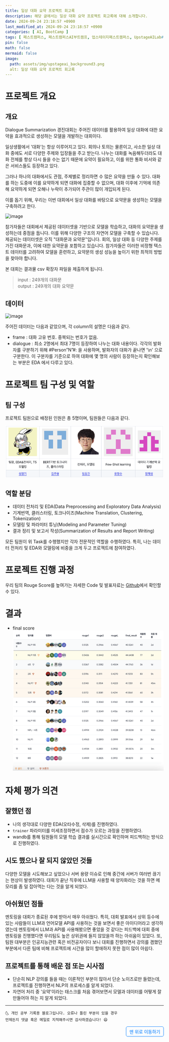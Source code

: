 ```yaml
---
title: 일상 대화 요약 프로젝트 회고록
description: 해당 글에서는 일상 대화 요약 프로젝트 회고록에 대해 소개합니다.
date: 2024-09-24 23:18:57 +0900
last_modified_at: 2024-09-24 23:18:57 +0900
categories: [ AI, BootCamp ]
tags: [ 패스트캠퍼스, 패스트캠퍼스AI부트캠프, 업스테이지패스트캠퍼스, UpstageAILab#국비지원, 패스트캠퍼스업스테이지에이아이랩, 패스트캠퍼스업스테이지부트캠프 ]
pin: false
math: false
mermaid: false
image:
  path: assets/img/upstageai_background3.png
  alt: 일상 대화 요약 프로젝트 회고록
---
```


# 프로젝트 개요
## 개요
Dialogue Summarization 경진대회는 주어진 데이터를 활용하여 일상 대화에 대한 요약을 효과적으로 생성하는 모델을 개발하는 대회이다. 

일상생활에서 '대화'는 항상 이루어지고 있다. 회의나 토의는 물론이고, 사소한 일상 대화 중에도 서로 다양한 주제와 입장들을 주고 받는다. 나누는 대화를 녹음해두더라도 대화 전체를 항상 다시 들을 수는 없기 때문에 요약이 필요하고, 이를 위한 통화 비서와 같은 서비스들도 등장하고 있다.

그러나 하나의 대화에서도 관점, 주제별로 정리하면 수 많은 요약을 만들 수 있다. 대화를 하는 도중에 이를 요약하게 되면 대화에 집중할 수 없으며, 대화 이후에 기억에 의존해 요약하게 되면 오해나 누락이 추가되어 주관이 많이 개입되게 된다.

이를 돕기 위해, 우리는 이번 대회에서 일상 대화를 바탕으로 요약문을 생성하는 모델을 구축하려고 한다.

![image](https://github.com/HojunJ/conventional-repo/assets/76687996/1ba682aa-f341-4e84-a788-57994fa845ba)

참가자들은 대회에서 제공된 데이터셋을 기반으로 모델을 학습하고, 대화의 요약문을 생성하는데 중점을 둡니다. 이를 위해 다양한 구조의 자연어 모델을 구축할 수 있습니다. 제공되는 데이터셋은 오직 "대화문과 요약문"입니다. 회의, 일상 대화 등 다양한 주제를 가진 대화문과, 이에 대한 요약문을 포함하고 있습니다. 참가자들은 이러한 비정형 텍스트 데이터를 고려하여 모델을 훈련하고, 요약문의 생성 성능을 높이기 위한 최적의 방법을 찾아야 합니다.

본 대회는 결과물 csv 확장자 파일을 제출하게 됩니다.

> input : 249개의 대화문  
> output : 249개의 대화 요약문

## 데이터
![image](https://velog.velcdn.com/images/d_yeon819/post/34e858c5-8866-49e2-8eda-b4bf82e00e6f/image.png)

주어진 데이터는 다음과 같았으며, 각 column의 설명은 다음과 같다.
- frame : 대화 고유 번호. 중복되는 번호가 없음.
- dialogue : 최소 2명에서 최대 7명이 등장하여 나누는 대화 내용이다. 각각의 발화자를 구분하기 위해 #Person”N”#: 을 사용하며, 발화자의 대화가 끝나면 '\n' 으로 구분한다. 이 구분자를 기준으로 하여 대화에 몇 명의 사람이 등장하는지 확인해보는 부분은 EDA 에서 다루고 있다.

# 프로젝트 팀 구성 및 역할
## 팀 구성
프로젝트 팀원으로 배정된 인원은 총 5명이며, 팀원들은 다음과 같다.

![nlp9-team](assets/img/nlp9-team.png)

## 역할 분담
- 데이터 전처리 및 EDA(Data Preprocessing and Exploratory Data Analysis)
- 기계번역, 클러스터링, 토크나이즈(Machine Translation, Clustering, Tokenization)
- 모델링 및 파라미터 튜닝(Modeling and Parameter Tuning)
- 결과 정리 및 보고서 작성(Summarization of Results and Report Writing)

모든 팀원이 위 Task를 수행했지만 각자 전문적인 역할을 수행하였다. 특히, 나는 데이터 전처리 및 EDA와 모델링에 비중을 크게 두고 프로젝트에 참여하였다.

# 프로젝트 진행 과정
우리 팀의 Rouge Score를 높여가는 자세한 Code 및 발표자료는 [Github](https://github.com/UpstageAILab3/upstage-nlp-summarization-nlp9-pub)에서 확인할 수 있다. 

# 결과
- final score
![image](https://github.com/SUNGMYEONGGI/image/blob/main/Upstage-NLP-Project_Image/final%20score.png?raw=true)

# 자체 평가 의견
## 잘했던 점
- 나의 생각대로 다양한 EDA(오타수정, 삭제)를 진행하였다.
- `trainer` 파라미터를 미세조정하면서 점수가 오르는 과정을 진행하였다.
- wandb를 통해 팀원들의 모델 학습 결과를 실시간으로 확인하며 피드백하는 방식으로 진행하였다.

## 시도 했으나 잘 되지 않았던 것들
다양한 모델을 시도해보고 싶었으나 서버 용량 이슈로 인해 중간에 서버가 여러번 끊기는 현상이 발생하였다. 대회가 끝난 직후에 LLM을 사용할 때 양자화라는 것을 하면 메모리를 좀 덜 잡아먹는 다는 것을 알게 되었다.

## 아쉬웠던 점들
멘토링을 대회가 종료된 후에 받아서 매우 아쉬웠다. 특히, 대회 발표에서 상위 등수에 있는 사람들이 LLM과 언어모델 API를 사용하는 것을 보면서 좋은 아이디어라고 생각하였는데 멘토링에서 LLM과 API를 사용해봤으면 좋았을 것 같다는 피드백에 대회 중에 멘토링을 진행했다면 우리팀도 높은 상위권에 들지 않았을까 하는 아쉬움이 있었다. 또, 팀원 대부분은 인공지능관련 혹은 비전공자이다 보니 대회를 진행하면서 강의를 겸했던 부분에서 다른 팀에 비해 프로젝트에 시간을 많이 할애하지 못한 점이 많이 아쉽다.

## 프로젝트를 통해 배운 점 또는 시사점
- 단순히 NLP 강의를 들을 때는 이론적인 부분이 많아서 단순 노이즈로만 들렸는데, 프로젝트를 진행하면서 NLP의 프로세스를 알게 되었다.
- 자연어 처리 중 '요약'이라는 태스크를 처음 겪어보면서 모델과 데이터를 어떻게 잘 만들어야 하는 지 알게 되었다. 

***
    🌜 개인 공부 기록용 블로그입니다. 오류나 틀린 부분이 있을 경우
    언제든지 댓글 혹은 메일로 지적해주시면 감사하겠습니다! 😄


<a href="#" style="display: inline-block; padding: 5px 10px; color: #007bff; text-decoration: none; border: 0.5px solid #007bff; border-radius: 5px; float: right;">맨 위로 이동하기</a>